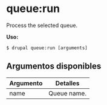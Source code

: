 # queue:run
Process the selected queue.

**Uso:**
```
$ drupal queue:run [arguments]
```

## Argumentos disponibles
Argumento | Detalles
---------|-------------
name | Queue name.
